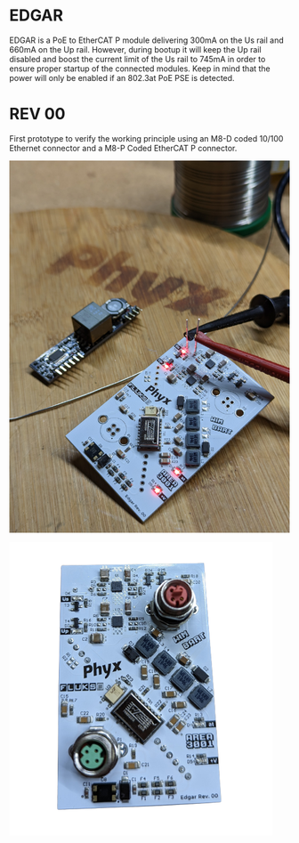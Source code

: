 # EDGAR
EDGAR is a PoE to EtherCAT P module delivering 300mA on the Us rail and 660mA on the Up rail. However, during bootup it will keep the Up rail disabled and boost the current limit of the Us rail to 745mA in order to ensure proper startup of the connected modules. Keep in mind that the power will only be enabled if an 802.3at PoE PSE is detected.

# REV 00
First prototype to verify the working principle using an M8-D coded 10/100 Ethernet connector and a M8-P Coded EtherCAT P connector.

![DC Power test](media/EDGAR_First_Power.jpg)

![Board Top View](media/EDGAR_Top.png)